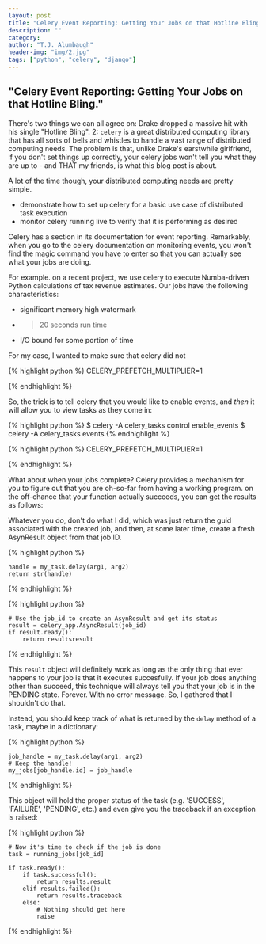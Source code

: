 ```yaml
---
layout: post
title: "Celery Event Reporting: Getting Your Jobs on that Hotline Bling."
description: ""
category: 
author: "T.J. Alumbaugh"
header-img: "img/2.jpg"
tags: ["python", "celery", "django"]
---
```


<h2 class="section-heading"> "Celery Event Reporting: Getting Your Jobs on that Hotline Bling." </h2>

There's two things we can all agree on: Drake dropped a massive hit with his single "Hotline Bling". 2: `celery` is a great distributed computing library that has all sorts of bells and whistles to handle a vast range of distributed computing needs. The problem is that, unlike Drake's earstwhile girlfriend, if you don't set things up correctly, your celery jobs won't tell you what they are up to - and THAT my friends, is what this blog post is about.

A lot of the time though, your distributed computing needs are pretty simple. 

- demonstrate how to set up celery for a basic use case of distributed task execution
- monitor celery running live to verify that it is performing as desired

Celery has a section in its documentation for event reporting. Remarkably, when you go to the celery documentation on monitoring events, you won't find the magic command you have to enter so that you can actually
see what your jobs are doing.

For example. on a recent project, we use celery to execute Numba-driven Python calculations of tax revenue estimates. Our jobs have the following characteristics:

- significant memory high watermark
- >20 seconds run time
- I/O bound for some portion of time

For my case, I wanted to make sure that celery did not 

{% highlight python %}
CELERY_PREFETCH_MULTIPLIER=1

{% endhighlight %}

So, the trick is to tell celery that you would like to enable events, and *then* it will allow you to view tasks as they come in:

{% highlight python %}
$ celery -A celery_tasks control enable_events
$ celery -A celery_tasks  events
{% endhighlight %}

{% highlight python %}
CELERY_PREFETCH_MULTIPLIER=1

{% endhighlight %}


What about when your jobs complete? Celery provides a mechanism for you to figure out that you are oh-so-far from having a working program. on the 
off-chance that your function actually succeeds, you can get the results as follows:

Whatever you do, don't do what I did, which was just return the guid associated with the created job, and then, at some later time, create a fresh AsynResult object from that job ID. 

{% highlight python %}

    handle = my_task.delay(arg1, arg2)
    return str(handle)

{% endhighlight %}

{% highlight python %}

    # Use the job_id to create an AsynResult and get its status
    result = celery_app.AsyncResult(job_id)
    if result.ready():
        return resultsresult

{% endhighlight %}

This `result` object will definitely work as long as the only thing that ever happens to your job is that it executes succesfully. If your job does anything other than succeed, this technique will always tell you that your
job is in the PENDING state. Forever. With no error message. So, I gathered that I shouldn't do that.

Instead, you should keep track of what is returned by the `delay` method of a task, maybe in a dictionary:

{% highlight python %}

    job_handle = my_task.delay(arg1, arg2)
    # Keep the handle!
    my_jobs[job_handle.id] = job_handle

{% endhighlight %}

This object will hold the proper status of the task (e.g. 'SUCCESS', 'FAILURE', 'PENDING', etc.) and even 
give you the traceback if an exception is raised:

{% highlight python %}

    # Now it's time to check if the job is done
    task = running_jobs[job_id]

    if task.ready():
        if task.successful():
            return results.result
        elif results.failed():
            return results.traceback
        else:
            # Nothing should get here
            raise

{% endhighlight %}



